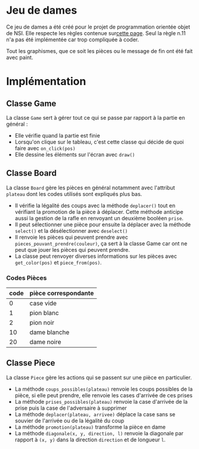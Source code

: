 # Jeu de dames

Ce jeu de dames a été créé pour le projet de programmation orientée
objet de NSI. Elle respecte les règles contenue sur[cette page](http://www.ffjd.fr/Web/index.php?page=reglesdujeu).
Seul la règle n.11 n'a pas été implémentée car trop compliquée à coder.

Tout les graphismes, que ce soit les pièces ou le message de fin ont été fait avec paint.

# Implémentation

## Classe Game

La classe `Game` sert à gérer tout ce qui se passe par rapport à la partie en général :

- Elle vérifie quand la partie est finie
- Lorsqu'on clique sur le tableau, c'est cette classe qui décide de quoi faire avec `on_click(pos)`
- Elle dessine les éléments sur l'écran avec `draw()`

## Classe Board

La classe `Board` gère les pièces en général notamment avec l'attribut `plateau` dont les codes utilisés sont expliqués plus bas.

- Il vérifie la légalité des coups avec la méthode `deplacer()` tout en vérifiant la promotion de la pièce à déplacer.
  Cette méthode anticipe aussi la gestion de la rafle en renvoyant un deuxième booléen `prise`.
- Il peut sélectionner une pièce pour ensuite la déplacer avec la méthode `select()` et la désélectionner avec `deselect()`
- Il renvoie les pièces qui peuvent prendre avec `pieces_pouvant_prendre(couleur)`, ça sert à la classe Game car ont ne peut que jouer les pièces qui peuvent prendre.
- La classe peut renvoyer diverses informations sur les pièces avec `get_color(pos)` et `piece_from(pos)`.

### Codes Pièces
| code | pièce correspondante |
|------|----------------------|
| 0    | case vide            |
| 1    | pion blanc           |
| 2    | pion noir            |
| 10   | dame blanche         |
| 20   | dame noire           |

## Classe Piece

La classe `Piece` gère les actions qui se passent sur une pièce en particulier. 

- La méthode `coups_possibles(plateau)` renvoie les coups possibles de la pièce, si elle peut prendre, elle renvoie les cases d'arrivée de ces prises
- La méthode `prises_possibles(plateau)` renvoie la case d'arrivée de la prise puis la case de l'adversaire à supprimer
- La méthode `deplacer(plateau, arrivee)` déplace la case sans se souvier de l'arrivée ou de la légalité du coup
- La méthode `promotion(plateau)` transforme la pièce en dame
- La méthode `diagonale(x, y, direction, l)` renvoie la diagonale par rapport à `(x, y)` dans la direction `direction` et de longueur `l`.

